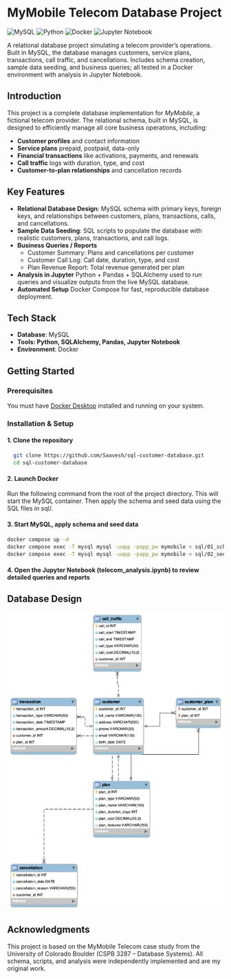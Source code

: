 # MyMobile Telecom Database Project

![MySQL](https://img.shields.io/badge/mysql-%2300f.svg?style=for-the-badge&logo=mysql&logoColor=white) ![Python](https://img.shields.io/badge/python-3670A0?style=for-the-badge&logo=python&logoColor=ffdd54) ![Docker](https://img.shields.io/badge/docker-%230db7ed.svg?style=for-the-badge&logo=docker&logoColor=white) ![Jupyter Notebook](https://img.shields.io/badge/jupyter-%23FA0F00.svg?style=for-the-badge&logo=jupyter&logoColor=white)

A relational database project simulating a telecom provider’s operations.
Built in MySQL, the database manages customers, service plans, transactions, call traffic, and cancellations. Includes schema creation, sample data seeding, and business queries; all tested in a Docker environment with analysis in Jupyter Notebook.

## Introduction

This project is a complete database implementation for *MyMobile*, a fictional telecom provider. The relational schema, built in MySQL, is designed to efficiently manage all core business operations, including:

- **Customer profiles** and contact information
- **Service plans** prepaid, postpaid, data-only
- **Financial transactions** like activations, payments, and renewals
- **Call traffic** logs with duration, type, and cost
- **Customer-to-plan relationships** and cancellation records

## Key Features

- **Relational Database Design**: MySQL schema with primary keys, foreign keys, and relationships between customers, plans, transactions, calls, and cancellations.
- **Sample Data Seeding**:
SQL scripts to populate the database with realistic customers, plans, transactions, and call logs.
- **Business Queries / Reports**
  - Customer Summary: Plans and cancellations per customer
  - Customer Call Log: Call date, duration, type, and cost
  - Plan Revenue Report: Total revenue generated per plan
- **Analysis in Jupyter**
Python + Pandas + SQLAlchemy used to run queries and visualize outputs from the live MySQL database.
- **Automated Setup**
Docker Compose for fast, reproducible database deployment.

## Tech Stack

- **Database**: MySQL
- **Tools: Python, SQLAlchemy, Pandas, Jupyter Notebook**
- **Environment**: Docker

## Getting Started

### Prerequisites

  You must have [Docker Desktop](https://www.docker.com/products/docker-desktop/) installed and running on your system.

### Installation & Setup

#### 1. Clone the repository

```bash
  git clone https://github.com/Saavesh/sql-customer-database.git
  cd sql-customer-database
```

#### 2. Launch Docker

Run the following command from the root of the project directory. This will start the MySQL container. Then apply the schema and seed data using the SQL files in sql/.

#### 3. Start MySQL, apply schema and seed data

```bash
docker compose up -d
docker compose exec -T mysql mysql -uapp -papp_pw mymobile < sql/01_schema.sql
docker compose exec -T mysql mysql -uapp -papp_pw mymobile < sql/02_seed.sql
```

#### 4. Open the Jupyter Notebook (telecom_analysis.ipynb) to review detailed queries and reports

## Database Design

![ERD](docs/ERD.png)  

## Acknowledgments

This project is based on the MyMobile Telecom case study from the University of Colorado Boulder (CSPB 3287 – Database Systems).
All schema, scripts, and analysis were independently implemented and are my original work.
